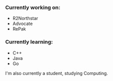 ### Currently working on:
- R2Northstar
- Advocate
- RePak

### Currently learning:
- C++
- Java
- Go

I'm also currently a student, studying Computing.
